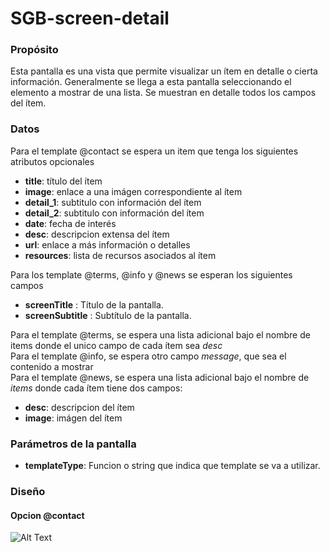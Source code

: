 <h1>SGB-screen-detail</h1>

<h3>Propósito</h3>

Esta pantalla es una vista que permite visualizar un ítem en detalle o cierta información.  Generalmente se llega a esta pantalla seleccionando el elemento a mostrar de una lista.   Se muestran en detalle todos los campos del ítem.

<h3>Datos</h3>

Para el template @contact se espera un item que tenga los siguientes atributos opcionales

- **title**: título del ítem
- **image**: enlace a una imágen correspondiente al ítem
- **detail\_1**: subtitulo con información del ítem
- **detail\_2**: subtitulo con información del ítem
- **date**: fecha de interés 
- **desc**: descripcion extensa del ítem
- **url**: enlace a más información o detalles
- **resources**: lista de recursos asociados al ítem

Para los template @terms, @info y @news se esperan los siguientes campos 

- **screenTitle** : Título de la pantalla.
- **screenSubtitle** : Subtítulo de la pantalla.

Para el template @terms, se espera una lista adicional bajo el nombre de items donde el unico campo de cada ítem sea *desc* <br/>
Para el template @info, se espera otro campo *message*, que sea el contenido a mostrar <br/>
Para el template @news, se espera una lista adicional bajo el nombre de *items* donde cada ítem tiene dos campos: 

- **desc**: descripcion del ítem
- **image**: imágen del ítem

<h3>Parámetros de la pantalla</h3>

- **templateType**: Funcion o string que indica que template se va a utilizar.

<h3>Diseño</h3>

<h4> Opcion @contact </h4>

![Alt Text](https://s3.amazonaws.com/megazord-framework/balsamiq+mockups/sgb-screen-detail.png)
